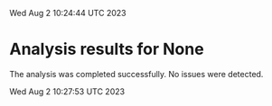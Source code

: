 Wed Aug  2 10:24:44 UTC 2023
# Analysis results for None
The analysis was completed successfully. No issues were detected.

Wed Aug  2 10:27:53 UTC 2023
